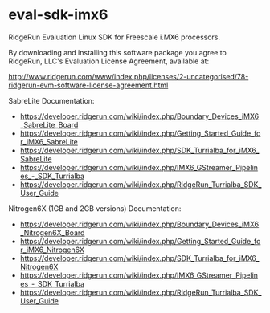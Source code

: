 eval-sdk-imx6
=============

RidgeRun Evaluation Linux SDK for Freescale i.MX6 processors.

By downloading and installing this software package you agree to RidgeRun, LLC's
Evaluation License Agreement, available at:

http://www.ridgerun.com/www/index.php/licenses/2-uncategorised/78-ridgerun-evm-software-license-agreement.html

SabreLite Documentation:

* https://developer.ridgerun.com/wiki/index.php/Boundary_Devices_iMX6_SabreLite_Board
* https://developer.ridgerun.com/wiki/index.php/Getting_Started_Guide_for_iMX6_SabreLite
* https://developer.ridgerun.com/wiki/index.php/SDK_Turrialba_for_iMX6_SabreLite
* https://developer.ridgerun.com/wiki/index.php/IMX6_GStreamer_Pipelines_-_SDK_Turrialba
* https://developer.ridgerun.com/wiki/index.php/RidgeRun_Turrialba_SDK_User_Guide


Nitrogen6X (1GB and 2GB versions) Documentation:

* https://developer.ridgerun.com/wiki/index.php/Boundary_Devices_iMX6_Nitrogen6X_Board
* https://developer.ridgerun.com/wiki/index.php/Getting_Started_Guide_for_iMX6_Nitrogen6X
* https://developer.ridgerun.com/wiki/index.php/SDK_Turrialba_for_iMX6_Nitrogen6X
* https://developer.ridgerun.com/wiki/index.php/IMX6_GStreamer_Pipelines_-_SDK_Turrialba
* https://developer.ridgerun.com/wiki/index.php/RidgeRun_Turrialba_SDK_User_Guide
